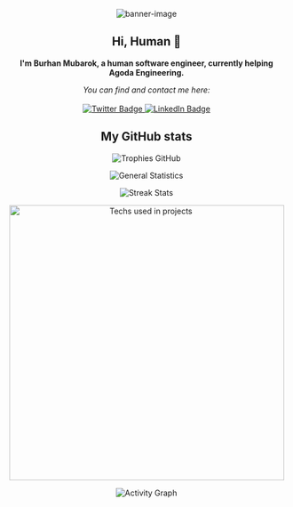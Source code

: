 <p align="center">
    <img src="https://github.com/burubur/burubur/assets/8677498/e6368770-0ca1-4bc8-8fdd-68f8a114a38d" alt="banner-image") />
</p>

<h2 align="center">
    Hi, Human 👋
</h2>

<p align="center">
    <b>I'm Burhan Mubarok, a human software engineer, currently helping Agoda Engineering.</b>
</p>

<p align="center">
    <i>You can find and contact me here:</i>
    <br/><br/>
    <a href="https://twitter.com/burhanmubarok" target="_blank">
        <img src="https://img.shields.io/badge/-Twitter-1DA1F2?logo=twitter&style=for-the-badge&logoColor=white" alt="Twitter Badge" />
    </a>
    <a href="https://www.linkedin.com/in/burhan-mubarok-66289a111" target="_blank">
        <img src="https://img.shields.io/badge/-LinkedIn-0077B5?logo=linkedin&style=for-the-badge&logoColor=white" alt="LinkedIn Badge" />
    </a>
</p>

<h2 align="center">
    My GitHub stats
</h2>

<p align="center">
    <p align="center">
        <img src="https://github-profile-trophy.vercel.app/?username=burubur&theme=darkhub&margin-w=15" alt="Trophies GitHub" />
    </p>
    <p align="center">
        <img src="https://github-readme-stats.vercel.app/api?username=burubur&theme=dark&show_icons=true&include_all_commits=true&locale=en" alt="General Statistics" />
    </p>
    <p align="center">
        <img src="https://github-readme-streak-stats.herokuapp.com/?user=burubur&theme=dark" alt="Streak Stats" />
    </p>
    <p align="center">
        <img src="https://github-readme-stats.vercel.app/api/top-langs?username=burubur&layout=compact&theme=dark&locale=en" alt="Techs used in projects" width="495px" />
    </p>
    <p align="center">
        <img src="https://activity-graph.herokuapp.com/graph?username=burubur&theme=xcode&bg_color=151515" alt="Activity Graph" />
    </p>
</p>
